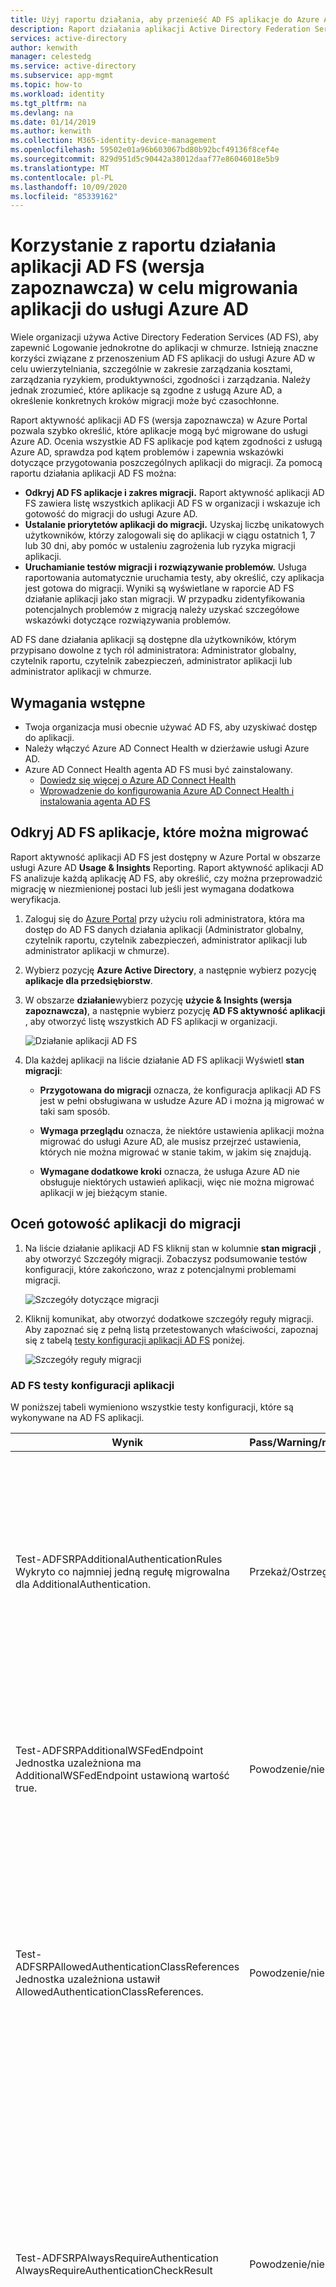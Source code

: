 ```yaml
---
title: Użyj raportu działania, aby przenieść AD FS aplikacje do Azure Active Directory | Microsoft Docs "
description: Raport działania aplikacji Active Directory Federation Services (AD FS) umożliwia szybkie Migrowanie aplikacji z AD FS do Azure Active Directory (Azure AD). To narzędzie do migracji AD FS identyfikuje zgodność z usługą Azure AD i zapewnia wskazówki dotyczące migracji.
services: active-directory
author: kenwith
manager: celestedg
ms.service: active-directory
ms.subservice: app-mgmt
ms.topic: how-to
ms.workload: identity
ms.tgt_pltfrm: na
ms.devlang: na
ms.date: 01/14/2019
ms.author: kenwith
ms.collection: M365-identity-device-management
ms.openlocfilehash: 59502e01a96b603067bd80b92bcf49136f8cef4e
ms.sourcegitcommit: 829d951d5c90442a38012daaf77e86046018e5b9
ms.translationtype: MT
ms.contentlocale: pl-PL
ms.lasthandoff: 10/09/2020
ms.locfileid: "85339162"
---
```

# <a name="use-the-ad-fs-application-activity-report-preview-to-migrate-applications-to-azure-ad"></a>Korzystanie z raportu działania aplikacji AD FS (wersja zapoznawcza) w celu migrowania aplikacji do usługi Azure AD

Wiele organizacji używa Active Directory Federation Services (AD FS), aby zapewnić Logowanie jednokrotne do aplikacji w chmurze. Istnieją znaczne korzyści związane z przenoszenium AD FS aplikacji do usługi Azure AD w celu uwierzytelniania, szczególnie w zakresie zarządzania kosztami, zarządzania ryzykiem, produktywności, zgodności i zarządzania. Należy jednak zrozumieć, które aplikacje są zgodne z usługą Azure AD, a określenie konkretnych kroków migracji może być czasochłonne.

Raport aktywność aplikacji AD FS (wersja zapoznawcza) w Azure Portal pozwala szybko określić, które aplikacje mogą być migrowane do usługi Azure AD. Ocenia wszystkie AD FS aplikacje pod kątem zgodności z usługą Azure AD, sprawdza pod kątem problemów i zapewnia wskazówki dotyczące przygotowania poszczególnych aplikacji do migracji. Za pomocą raportu działania aplikacji AD FS można:

* **Odkryj AD FS aplikacje i zakres migracji.** Raport aktywność aplikacji AD FS zawiera listę wszystkich aplikacji AD FS w organizacji i wskazuje ich gotowość do migracji do usługi Azure AD.
* **Ustalanie priorytetów aplikacji do migracji.** Uzyskaj liczbę unikatowych użytkowników, którzy zalogowali się do aplikacji w ciągu ostatnich 1, 7 lub 30 dni, aby pomóc w ustaleniu zagrożenia lub ryzyka migracji aplikacji.
* **Uruchamianie testów migracji i rozwiązywanie problemów.** Usługa raportowania automatycznie uruchamia testy, aby określić, czy aplikacja jest gotowa do migracji. Wyniki są wyświetlane w raporcie AD FS działanie aplikacji jako stan migracji. W przypadku zidentyfikowania potencjalnych problemów z migracją należy uzyskać szczegółowe wskazówki dotyczące rozwiązywania problemów.

AD FS dane działania aplikacji są dostępne dla użytkowników, którym przypisano dowolne z tych ról administratora: Administrator globalny, czytelnik raportu, czytelnik zabezpieczeń, administrator aplikacji lub administrator aplikacji w chmurze.

## <a name="prerequisites"></a>Wymagania wstępne

* Twoja organizacja musi obecnie używać AD FS, aby uzyskiwać dostęp do aplikacji.
* Należy włączyć Azure AD Connect Health w dzierżawie usługi Azure AD.
* Azure AD Connect Health agenta AD FS musi być zainstalowany.
   * [Dowiedz się więcej o Azure AD Connect Health](https://docs.microsoft.com/azure/active-directory/hybrid/how-to-connect-health-adfs)
   * [Wprowadzenie do konfigurowania Azure AD Connect Health i instalowania agenta AD FS](https://docs.microsoft.com/azure/active-directory/hybrid/how-to-connect-health-agent-install)

## <a name="discover-ad-fs-applications-that-can-be-migrated"></a>Odkryj AD FS aplikacje, które można migrować 

Raport aktywność aplikacji AD FS jest dostępny w Azure Portal w obszarze usługi Azure AD **Usage & Insights** Reporting. Raport aktywność aplikacji AD FS analizuje każdą aplikację AD FS, aby określić, czy można przeprowadzić migrację w niezmienionej postaci lub jeśli jest wymagana dodatkowa weryfikacja. 

1. Zaloguj się do [Azure Portal](https://portal.azure.com) przy użyciu roli administratora, która ma dostęp do AD FS danych działania aplikacji (Administrator globalny, czytelnik raportu, czytelnik zabezpieczeń, administrator aplikacji lub administrator aplikacji w chmurze).

2. Wybierz pozycję **Azure Active Directory**, a następnie wybierz pozycję **aplikacje dla przedsiębiorstw**.

3. W obszarze **działanie**wybierz pozycję **użycie & Insights (wersja zapoznawcza)**, a następnie wybierz pozycję **AD FS aktywność aplikacji** , aby otworzyć listę wszystkich AD FS aplikacji w organizacji.

   ![Działanie aplikacji AD FS](media/migrate-adfs-application-activity/adfs-application-activity.png)

4. Dla każdej aplikacji na liście działanie AD FS aplikacji Wyświetl **stan migracji**:

   * **Przygotowana do migracji** oznacza, że konfiguracja aplikacji AD FS jest w pełni obsługiwana w usłudze Azure AD i można ją migrować w taki sam sposób.

   * **Wymaga przeglądu** oznacza, że niektóre ustawienia aplikacji można migrować do usługi Azure AD, ale musisz przejrzeć ustawienia, których nie można migrować w stanie takim, w jakim się znajdują.

   * **Wymagane dodatkowe kroki** oznacza, że usługa Azure AD nie obsługuje niektórych ustawień aplikacji, więc nie można migrować aplikacji w jej bieżącym stanie.

## <a name="evaluate-the-readiness-of-an-application-for-migration"></a>Oceń gotowość aplikacji do migracji 

1. Na liście działanie aplikacji AD FS kliknij stan w kolumnie **stan migracji** , aby otworzyć Szczegóły migracji. Zobaczysz podsumowanie testów konfiguracji, które zakończono, wraz z potencjalnymi problemami migracji.

   ![Szczegóły dotyczące migracji](media/migrate-adfs-application-activity/migration-details.png)

2. Kliknij komunikat, aby otworzyć dodatkowe szczegóły reguły migracji. Aby zapoznać się z pełną listą przetestowanych właściwości, zapoznaj się z tabelą [testy konfiguracji aplikacji AD FS](#ad-fs-application-configuration-tests) poniżej.

   ![Szczegóły reguły migracji](media/migrate-adfs-application-activity/migration-rule-details.png)

### <a name="ad-fs-application-configuration-tests"></a>AD FS testy konfiguracji aplikacji

W poniższej tabeli wymieniono wszystkie testy konfiguracji, które są wykonywane na AD FS aplikacji.

|Wynik  |Pass/Warning/niepowodzenie  |Opis  |
|---------|---------|---------|
|Test-ADFSRPAdditionalAuthenticationRules <br> Wykryto co najmniej jedną regułę migrowalna dla AdditionalAuthentication.       | Przekaż/Ostrzegaj          | Jednostka uzależniona ma reguły monitowania o uwierzytelnianie wieloskładnikowe (MFA). Aby przejść do usługi Azure AD, Przetłumacz te reguły na zasady dostępu warunkowego. Jeśli używasz lokalnej usługi MFA, zalecamy przejście na usługę Azure MFA. [Dowiedz się więcej na temat dostępu warunkowego](https://docs.microsoft.com/azure/active-directory/authentication/concept-mfa-howitworks).        |
|Test-ADFSRPAdditionalWSFedEndpoint <br> Jednostka uzależniona ma AdditionalWSFedEndpoint ustawioną wartość true.       | Powodzenie/niepowodzenie          | Jednostka uzależniona w AD FS umożliwia wielu punktów końcowych potwierdzenia WS-Fed.Obecnie usługa Azure AD obsługuje tylko jeden.Jeśli masz scenariusz, w którym ten wynik blokuje migrację, [daj nam znać](https://feedback.azure.com/forums/169401-azure-active-directory/suggestions/38695621-allow-multiple-ws-fed-assertion-endpoints).     |
|Test-ADFSRPAllowedAuthenticationClassReferences <br> Jednostka uzależniona ustawił AllowedAuthenticationClassReferences.       | Powodzenie/niepowodzenie          | To ustawienie w AD FS pozwala określić, czy aplikacja jest skonfigurowana tak, aby zezwalać tylko na określone typy uwierzytelniania. Zalecamy korzystanie z dostępu warunkowego w celu osiągnięcia tej możliwości. Jeśli masz scenariusz, w którym ten wynik blokuje migrację, [daj nam znać](https://feedback.azure.com/forums/169401-azure-active-directory/suggestions/38695672-allow-in-azure-ad-to-specify-certain-authentication).  [Dowiedz się więcej na temat dostępu warunkowego](https://docs.microsoft.com/azure/active-directory/authentication/concept-mfa-howitworks).          |
|Test-ADFSRPAlwaysRequireAuthentication <br> AlwaysRequireAuthenticationCheckResult      | Powodzenie/niepowodzenie          | To ustawienie w AD FS pozwala określić, czy aplikacja jest skonfigurowana do ignorowania plików cookie logowania jednokrotnego i **zawsze monitować o uwierzytelnienie**. W usłudze Azure AD sesja uwierzytelniania może być zarządzana przy użyciu zasad dostępu warunkowego w celu osiągnięcia podobnego zachowania. [Dowiedz się więcej o konfigurowaniu zarządzania sesjami uwierzytelniania przy użyciu dostępu warunkowego](https://docs.microsoft.com/azure/active-directory/conditional-access/howto-conditional-access-session-lifetime).          |
|Test-ADFSRPAutoUpdateEnabled <br> Jednostka uzależniona ma AutoUpdateEnabled ustawioną wartość PRAWDA       | Przekaż/Ostrzegaj          | To ustawienie w AD FS pozwala określić, czy AD FS jest skonfigurowany do automatycznej aktualizacji aplikacji na podstawie zmian w metadanych Federacji. Usługa Azure AD nie obsługuje tego dzisiaj, ale nie należy blokować migracji aplikacji do usługi Azure AD.           |
|Test-ADFSRPClaimsProviderName <br> Jednostka uzależniona ma włączoną wiele ClaimsProviders       | Powodzenie/niepowodzenie          | To ustawienie w AD FS wywołuje dostawców tożsamości, z których jednostka uzależniona akceptuje oświadczenia. W usłudze Azure AD można włączyć współpracę zewnętrzną przy użyciu usługi Azure AD B2B. [Dowiedz się więcej o usłudze Azure AD B2B](https://docs.microsoft.com/azure/active-directory/b2b/what-is-b2b).          |
|Test-ADFSRPDelegationAuthorizationRules      | Powodzenie/niepowodzenie          | Aplikacja ma zdefiniowane niestandardowe reguły autoryzacji delegowania. Jest to WS-Trust koncepcji obsługiwanej przez usługę Azure AD przy użyciu nowoczesnych protokołów uwierzytelniania, takich jak OpenID Connect Connect i OAuth 2,0. [Dowiedz się więcej o platformie tożsamości firmy Microsoft](https://docs.microsoft.com/azure/active-directory/develop/v2-protocols-oidc).          |
|Test-ADFSRPImpersonationAuthorizationRules       | Przekaż/Ostrzegaj          | Aplikacja ma zdefiniowane niestandardowe reguły autoryzacji personifikacji.Jest to WS-Trust koncepcji obsługiwanej przez usługę Azure AD przy użyciu nowoczesnych protokołów uwierzytelniania, takich jak OpenID Connect Connect i OAuth 2,0. [Dowiedz się więcej o platformie tożsamości firmy Microsoft](https://docs.microsoft.com/azure/active-directory/develop/v2-protocols-oidc).          |
|Test-ADFSRPIssuanceAuthorizationRules <br> Wykryto co najmniej jedną regułę migrowalna dla IssuanceAuthorization.       | Przekaż/Ostrzegaj          | Aplikacja ma niestandardowe reguły autoryzacji wystawiania zdefiniowane w AD FS.Usługa Azure AD obsługuje tę funkcję przy użyciu dostępu warunkowego usługi Azure AD. [Dowiedz się więcej na temat dostępu warunkowego](https://docs.microsoft.com/azure/active-directory/conditional-access/overview). <br> Możesz również ograniczyć dostęp do aplikacji przez użytkownika lub grupy przypisane do aplikacji. [Dowiedz się więcej o przypisywaniu użytkowników i grup w celu uzyskania dostępu do aplikacji](https://docs.microsoft.com/azure/active-directory/manage-apps/methods-for-assigning-users-and-groups).            |
|Test-ADFSRPIssuanceTransformRules <br> Wykryto co najmniej jedną regułę migrowalna dla IssuanceTransform.       | Przekaż/Ostrzegaj          | Aplikacja ma niestandardowe reguły przekształcania wystawiania zdefiniowane w AD FS. Usługa Azure AD obsługuje Dostosowywanie oświadczeń wystawionych w tokenie. Aby dowiedzieć się więcej, zobacz [Dostosowywanie oświadczeń wystawionych w tokenie SAML dla aplikacji dla przedsiębiorstw](https://docs.microsoft.com/azure/active-directory/develop/active-directory-saml-claims-customization).           |
|Test-ADFSRPMonitoringEnabled <br> Jednostka uzależniona ma parametry monitoringenabled ustawioną wartość true.       | Przekaż/Ostrzegaj          | To ustawienie w AD FS pozwala określić, czy AD FS jest skonfigurowany do automatycznej aktualizacji aplikacji na podstawie zmian w metadanych Federacji. Usługa Azure AD nie obsługuje tego dzisiaj, ale nie należy blokować migracji aplikacji do usługi Azure AD.           |
|Test-ADFSRPNotBeforeSkew <br> NotBeforeSkewCheckResult      | Przekaż/Ostrzegaj          | AD FS umożliwia przechylenie czasu na podstawie czasów NotBefore i NotOnOrAfter w tokenie SAML. Usługa Azure AD automatycznie obsługuje to ustawienie domyślnie.          |
|Test-ADFSRPRequestMFAFromClaimsProviders <br> Jednostka uzależniona ma RequestMFAFromClaimsProviders ustawioną wartość true.       | Przekaż/Ostrzegaj          | To ustawienie w AD FS określa zachowanie usługi MFA, gdy użytkownik pochodzi od innego dostawcy oświadczeń. W usłudze Azure AD można włączyć współpracę zewnętrzną przy użyciu usługi Azure AD B2B. Następnie można zastosować zasady dostępu warunkowego w celu ochrony dostępu gościa. Dowiedz się więcej na temat [usługi Azure AD B2B](https://docs.microsoft.com/azure/active-directory/b2b/what-is-b2b) i [dostępu warunkowego](https://docs.microsoft.com/azure/active-directory/conditional-access/overview).          |
|Test-ADFSRPSignedSamlRequestsRequired <br> Jednostka uzależniona ma SignedSamlRequestsRequired ustawioną wartość PRAWDA       | Powodzenie/niepowodzenie          | Aplikacja jest skonfigurowana w AD FS, aby zweryfikować podpis w żądaniu SAML. Usługa Azure AD akceptuje podpisane żądanie SAML. nie spowoduje to jednak zweryfikowania podpisu. Usługa Azure AD ma różne metody ochrony przed złośliwymi wywołaniami. Na przykład usługa Azure AD używa adresów URL odpowiedzi skonfigurowanych w aplikacji do sprawdzania poprawności żądania SAML. Usługa Azure AD będzie wysyłać token tylko do adresów URL skonfigurowanych dla aplikacji. Jeśli masz scenariusz, w którym ten wynik blokuje migrację, [daj nam znać](https://feedback.azure.com/forums/169401-azure-active-directory/suggestions/13394589-saml-signature).          |
|Test-ADFSRPTokenLifetime <br> TokenLifetimeCheckResult        | Przekaż/Ostrzegaj         | Aplikacja jest skonfigurowana pod kątem niestandardowego okresu istnienia tokenu. Wartość domyślna AD FS wynosi godzinę.Usługa Azure AD obsługuje tę funkcję przy użyciu dostępu warunkowego. Aby dowiedzieć się więcej, zobacz [Konfigurowanie zarządzania sesjami uwierzytelniania przy użyciu dostępu warunkowego](https://docs.microsoft.com/azure/active-directory/conditional-access/howto-conditional-access-session-lifetime).          |
|Jednostka uzależniona jest ustawiona na szyfrowanie oświadczeń. Jest to obsługiwane przez usługę Azure AD       | Chodzenia          | Za pomocą usługi Azure AD można zaszyfrować token wysyłany do aplikacji. Aby dowiedzieć się więcej, zobacz [Konfigurowanie szyfrowania tokenów SAML usługi Azure AD](https://docs.microsoft.com/azure/active-directory/manage-apps/howto-saml-token-encryption).          |
|EncryptedNameIdRequiredCheckResult      | Powodzenie/niepowodzenie          | Aplikacja jest skonfigurowana do szyfrowania żądania nameID w tokenie SAML.Za pomocą usługi Azure AD można zaszyfrować cały token wysłany do aplikacji.Szyfrowanie określonych oświadczeń nie jest jeszcze obsługiwane. Aby dowiedzieć się więcej, zobacz [Konfigurowanie szyfrowania tokenów SAML usługi Azure AD](https://docs.microsoft.com/azure/active-directory/manage-apps/howto-saml-token-encryption).         |

## <a name="check-the-results-of-claim-rule-tests"></a>Sprawdź wyniki testów reguł dotyczących roszczeń

Jeśli skonfigurowano regułę dotyczącej roszczeń dla aplikacji w AD FS, środowisko to zapewni szczegółową analizę wszystkich reguł dotyczących roszczeń. Zobaczysz, które reguły dotyczące roszczeń można przenieść do usługi Azure AD, a które wymagają dalszych przeglądów.

1. Na liście działanie aplikacji AD FS kliknij stan w kolumnie **stan migracji** , aby otworzyć Szczegóły migracji. Zobaczysz podsumowanie testów konfiguracji, które zakończono, wraz z potencjalnymi problemami migracji.

2. Na stronie **szczegóły reguły migracji** rozwiń wyniki, aby wyświetlić szczegółowe informacje o potencjalnych problemach migracji i uzyskać dodatkowe wskazówki. Aby uzyskać szczegółową listę wszystkich przetestowanych reguł dotyczących roszczeń, zobacz sekcję [Sprawdź wyniki testów reguł dotyczących roszczeń](#check-the-results-of-claim-rule-tests) poniżej.

   W poniższym przykładzie przedstawiono szczegóły reguły migracji dla reguły IssuanceTransform. Zawiera on listę konkretnych części, które należy przejrzeć i rozwiązać, aby można było przeprowadzić migrację aplikacji do usługi Azure AD.

   ![Dodatkowe wskazówki dotyczące reguł migracji](media/migrate-adfs-application-activity/migration-rule-details-guidance.png)

### <a name="claim-rule-tests"></a>Testy reguły dotyczącej roszczeń

W poniższej tabeli wymieniono wszystkie testy reguł dotyczących roszczeń, które są wykonywane na AD FS aplikacjach.

|Właściwość  |Opis  |
|---------|---------|
|UNSUPPORTED_CONDITION_PARAMETER      | Instrukcja Condition używa wyrażeń regularnych w celu obliczenia, czy oświadczenie pasuje do określonego wzorca.Aby osiągnąć podobną funkcjonalność w usłudze Azure AD, możesz użyć wstępnie zdefiniowanego przekształcenia, takiego jak IfEmpty (), StartWith (), zawiera (), między innymi. Aby uzyskać więcej informacji, zobacz [Dostosowywanie oświadczeń wystawionych w tokenie SAML dla aplikacji dla przedsiębiorstw](https://docs.microsoft.com/azure/active-directory/develop/active-directory-saml-claims-customization).          |
|UNSUPPORTED_CONDITION_CLASS      | Instrukcja Condition ma wiele warunków, które muszą być oceniane przed uruchomieniem instrukcji wystawiania.Usługa Azure AD może obsługiwać tę funkcję za pomocą funkcji przekształcania roszczeń, w których można oszacować wiele wartości.Aby uzyskać więcej informacji, zobacz [Dostosowywanie oświadczeń wystawionych w tokenie SAML dla aplikacji dla przedsiębiorstw](https://docs.microsoft.com/azure/active-directory/develop/active-directory-saml-claims-customization).          |
|UNSUPPORTED_RULE_TYPE      | Nie można rozpoznać reguły dotyczącej roszczeń. Aby uzyskać więcej informacji na temat konfigurowania oświadczeń w usłudze Azure AD, zobacz [Dostosowywanie oświadczeń wystawionych w tokenie SAML dla aplikacji dla przedsiębiorstw](https://docs.microsoft.com/azure/active-directory/develop/active-directory-saml-claims-customization).          |
|CONDITION_MATCHES_UNSUPPORTED_ISSUER      | Instrukcja Condition używa wystawcy, który nie jest obsługiwany w usłudze Azure AD.Obecnie usługa Azure AD nie jest źródłem oświadczeń z magazynów innych niż Active Directory lub Azure AD. Jeśli uniemożliwiasz Migrowanie aplikacji do usługi Azure AD, [daj nam znać](https://feedback.azure.com/forums/169401-azure-active-directory/suggestions/38695717-allow-to-source-user-attributes-from-external-dire).         |
|UNSUPPORTED_CONDITION_FUNCTION      | Instrukcja Condition używa funkcji agregującej, aby wystawić lub dodać pojedyncze oświadczenie, niezależnie od liczby dopasowań.W usłudze Azure AD można oszacować atrybut użytkownika w celu określenia wartości, która ma być używana dla tego żądania z funkcjami takimi jak IfEmpty (), StartWith (), zawiera (), między innymi.Aby uzyskać więcej informacji, zobacz [Dostosowywanie oświadczeń wystawionych w tokenie SAML dla aplikacji dla przedsiębiorstw](https://docs.microsoft.com/azure/active-directory/develop/active-directory-saml-claims-customization).          |
|RESTRICTED_CLAIM_ISSUED      | Instrukcja Condition używa oświadczenia, które jest ograniczone w usłudze Azure AD. Może być możliwe wystawienie ograniczonego odszkodowania, ale nie można zmodyfikować jego źródła ani zastosować żadnego przekształcenia. Aby uzyskać więcej informacji, zobacz [Dostosowywanie oświadczeń emitowanych w tokenach dla określonej aplikacji w usłudze Azure AD](https://docs.microsoft.com/azure/active-directory/develop/active-directory-claims-mapping).          |
|EXTERNAL_ATTRIBUTE_STORE      | Instrukcja wystawiania używa magazynu atrybutów innego, który Active Directory. Obecnie usługa Azure AD nie jest źródłem oświadczeń z magazynów innych niż Active Directory lub Azure AD. Jeśli ten wynik uniemożliwia Migrowanie aplikacji do usługi Azure AD, skontaktuj się z [nami](https://feedback.azure.com/forums/169401-azure-active-directory/suggestions/38695717-allow-to-source-user-attributes-from-external-dire).          |
|UNSUPPORTED_ISSUANCE_CLASS      | Instrukcja wystawiania służy do dodawania oświadczeń do zestawu oświadczeń przychodzących. W usłudze Azure AD można to skonfigurować jako wiele przekształceń roszczeń.Aby uzyskać więcej informacji, zobacz [Dostosowywanie oświadczeń wystawionych w tokenie SAML dla aplikacji dla przedsiębiorstw](https://docs.microsoft.com/azure/active-directory/develop/active-directory-claims-mapping).         |
|UNSUPPORTED_ISSUANCE_TRANSFORMATION      | Instrukcja wystawiania używa wyrażeń regularnych w celu przekształcenia wartości oświadczenia do emisji.Aby osiągnąć podobną funkcjonalność w usłudze Azure AD, możesz użyć wstępnie zdefiniowanego przekształcenia, takiego jak Extract (), Trim (), ToLower, między innymi. Aby uzyskać więcej informacji, zobacz [Dostosowywanie oświadczeń wystawionych w tokenie SAML dla aplikacji dla przedsiębiorstw](https://docs.microsoft.com/azure/active-directory/develop/active-directory-saml-claims-customization).          |


## <a name="next-steps"></a>Następne kroki

- [Wideo: jak używać raportu działania AD FS do migrowania aplikacji](https://www.youtube.com/watch?v=OThlTA239lU)
- [Zarządzanie aplikacjami przy użyciu usługi Azure Active Directory](what-is-application-management.md)
- [Zarządzanie dostępem do aplikacji](what-is-access-management.md)
- [Azure AD Connect Federacja](../hybrid/how-to-connect-fed-whatis.md)
